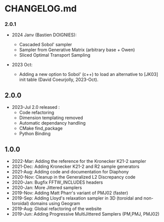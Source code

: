 # CHANGELOG.md

### 2.0.1

- 2024 Janv (Bastien DOIGNIES):
    - Cascaded Sobol' sampler
    - Sampler from Generative Matrix (arbitrary base + Owen)
    - Sliced Optimal Transport Sampling 

- 2023 Oct: 
    - Adding a new option to Sobol' (c++) to load an alternative to [JK03] init table (David Coeurjolly, 2023-Oct).

## 2.0.0 

- 2023-Jul 2.0 released : 
    - Code refactoring
    - Dimension templating removed
    - Automatic dependancy handling
    - CMake find_package
    - Python Binding

## 1.0.0

* 2022-Mar: Adding the reference for the Kronecker K21-2 sampler
* 2021-Dec: Adding Kronecker K21-2 and R2 sample generators
* 2021-Aug: Adding code and documentation for Diaphony
* 2020-Nov: Cleanup in the Generalized L2 Discrepancy code
* 2020-Jan: Bugfix FFTW_INCLUDES headers
* 2020-Jan: More Jittered samplers
* 2019-Nov: Adding Matt Pharr's variant of PMJ02 (faster)
* 2019-Sep: Adding Lloyd's relaxation sampler in 3D (toroidal and non-toroidal) domains using Geogram
* 2019-Aug: Global refactoring of the website
* 2019-Jun: Adding Progressive MultiJittered Samplers (PM,PMJ, PMJ02)
